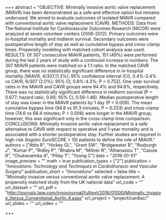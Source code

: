+++
abstract = "OBJECTIVE: Minimally invasive aortic valve replacement (MIAVR) has been demonstrated as a safe and effective option but remains underused. We aimed to evaluate outcomes of isolated MIAVR compared with conventional aortic valve replacement (CAVR). METHODS: Data from The National Institute for Cardiovascular Outcomes Research (NICOR) were analyzed at seven volunteer centers (2006-2012). Primary outcomes were in-hospital mortality and midterm survival. Secondary outcomes were postoperative length of stay as well as cumulative bypass and cross-clamp times. Propensity modeling with matched cohort analysis was used. RESULTS: Of 307 consecutive MIAVR patients, 151 (49%) were performed during the last 2 years of study with a continued increase in numbers. The 307 MIAVR patients were matched on a 1:1 ratio. In the matched CAVR group, there was no statistically significant difference in in-hospital mortality [MIAVR, 4/307,(1.3%); 95% confidence interval (CI), 0.4%-3.4% vs CAVR, 6/307 (2.0%); 95% CI, 0.8%-4.3%; P = 0.752]. One-year survival rates in the MIAVR and CAVR groups were 94.4% and 94.6%, respectively. There was no statistically significant difference in midterm survival (P = 0.677; hazard ratio, 0.90; 95% CI, 0.56-1.46). Median postoperative length of stay was lower in the MIAVR patients by 1 day (P = 0.009). The mean cumulative bypass time (94.8 vs 91.3 minutes; P = 0.333) and cross-clamp time (74.6 vs 68.4 minutes; P = 0.006) were longer in the MIAVR group; however, this was significant only in the cross-clamp time comparison. CONCLUSIONS: Minimally invasive aortic valve replacement is a safe alternative to CAVR with respect to operative and 1-year mortality and is associated with a shorter postoperative stay. Further studies are required in high-risk (logistic EuroSCORE > 10) patients to define the role of MIAVR."
authors = ["Attia R", "Hickey GL", "Grant SW", "Bridgewater B", "Roxburgh J", "Kumar P", "Ridley P", "Bhabra M", "Millner R", "Athanasiou T", "Casula R", "Chukwuemka A", "Pillay T", "Young C"]
date = "2016-01-01"
image_preview = ""
math = true
publication_types = ["2"]
publication = "*Innovations: Technology and Techniques in Cardiothoracic and Vascular Surgery*"
publication_short = "*Innovations*"
selected = false
title = "Minimally invasive versus conventional aortic valve replacement: A propensity matched study from the UK national data"
url_code = ""
url_dataset = ""
url_pdf = "http://journals.lww.com/innovjournal/fulltext/2016/01000/Minimally_Invasive_Versus_Conventional_Aortic.4.aspx"
url_project = "project/cardiac/"
url_slides = ""
url_video = ""

+++
